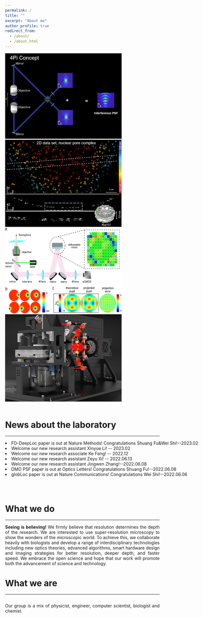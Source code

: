 ```yaml
---
permalink: /
title: ""
excerpt: "About me"
author_profile: true
redirect_from: 
  - /about/
  - /about.html
---
```



<style>
    .area_pics img{
        width:380px;
        margin-left:50px
        float:left;
    }
  
        .slideshow-container {
        max-width: 1000px;
        position: relative;
        margin: auto;
        overflow: hidden;
      }
      
      .mySlides {
        display: none;
      }
      
      .prev, .next {
        cursor: pointer;
        position: absolute;
        top: 50%;
        width: auto;
        margin-top: -22px;
        padding: 16px;
        color: white;
        font-weight: bold;
        font-size: 18px;
        transition: 0.6s ease;
        border-radius: 0 3px 3px 0;
        user-select: none;
      }
      
      .next {
        right: 0;
        border-radius: 3px 0 0 3px;
      }
      
      .prev:hover, .next:hover {
        background-color: rgba(0,0,0,0.8);
      }
  
      .news {
      width:800px;
      height: 150px;
      overflow-y: auto;
    }
</style>
<body align="justify">
<div class="area_pics">
 <img src="/images/research1.png" />
 <img src="/images/research2.png" />
</div>
<div class="area_pics">
 <img src="/images/research3.png" />
 <img src="/images/research4.jpg" />
</div>
  <br>
<div>
   <h1> News about the laboratory</h1>
   <hr/> 
<div class="news">
<li>FD-DeepLoc paper is out at Nature Methods! Congratulations Shuang Fu&Wei Shi!--2023.02</li>
<li>Welcome our new research assistant Xinyue Li! -- 2023.02</li>
<li>Welcome our new research associate Ke Fang! -- 2022.12</li>
<li>Welcome our new research assistant Zeyu Xi! -- 2022.06.13</li>
<li>Welcome our new research assistant Jingwen Zhang!--2022.06.08</li>
<li>DMO PSF paper is out at Optics Letters! Congratulations Shuang Fu!--2022.06.08</li>
<li> globLoc paper is out at Nature Communications! Congratulations Wei Shi!--2022.06.06</li>

  </div>
   </div>   
<br>
<h1>What we do </h1>
   <hr/> 
  <p><b>Seeing is believing! </b>We firmly believe that resolution determines the depth of the research. We are interested to use super-resolution microscopy to show the wonders of the microscopic world. To achieve this, we collaborate heavily with biologists and develop a range of interdisciplinary technologies including new optics theories, advanced algorithms, smart hardware design and imaging strategies for better resolution, deeper depth, and faster speed. We embrace the open science and hope that our work will promote both the advancement of science and technology.</p>

<h1>What we are </h1>
     <hr/> 
  <div class="slideshow-container">
      <div class="mySlides"> 
        <img src="/images/team1.png" style="width:100%">
      </div>
      <div class="mySlides">
        <img src="/images/team2.png" style="width:100%">
      </div>
      <div class="mySlides">
        <img src="/images/team3.png" style="width:100%">
      </div>
          <div class="mySlides"> 
        <img src="/images/team4.png" style="width:100%">
      </div>
      <div class="mySlides">
        <img src="/images/team5.png" style="width:100%">
      </div>
      <div class="mySlides">
        <img src="/images/team6.png" style="width:100%">
      </div>
          <div class="mySlides"> 
        <img src="/images/team7.png" style="width:100%">
      </div>
      <div class="mySlides">
        <img src="/images/team8.png" style="width:100%">
      </div>
              <div class="mySlides"> 
        <img src="/images/team9.png" style="width:100%">
      </div>
      <div class="mySlides">
        <img src="/images/team10.png" style="width:100%">
      </div>
      <div class="mySlides">
        <img src="/images/team11.png" style="width:100%">
      </div>
          <div class="mySlides"> 
        <img src="/images/team12.png" style="width:100%">
      </div>
      <div class="mySlides">
        <img src="/images/team13.png" style="width:100%">
      </div>
      <a class="prev" onclick="plusSlides(-1)">&#10094;</a>
      <a class="next" onclick="plusSlides(1)">&#10095;</a>
    </div>
  <p>Our group is a mix of physicist, engineer, computer scientist, biologist and chemist.</p>
    <script>
      var slideIndex = 5;
      showSlides(slideIndex);
      
      function plusSlides(n) {
        showSlides(slideIndex += n);
      }
      
      function showSlides(n) {
        var i;
        var slides = document.getElementsByClassName("mySlides");
        if (n > slides.length) {slideIndex = 1}
        if (n < 1) {slideIndex = slides.length}
        for (i = 0; i < slides.length; i++) {
            slides[i].style.display = "none";
        }
        slides[slideIndex-1].style.display = "block";
      }
    </script>
 
</body>





